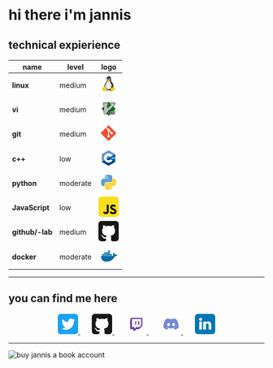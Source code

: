 # hi there i'm jannis

## technical expierience
| name            | level    | logo                                                                                                                              |
|-----------------|----------|-----------------------------------------------------------------------------------------------------------------------------------|
| **linux**       | medium   |<img width="40px" alt="linux" src="https://raw.githubusercontent.com/edent/SuperTinyIcons/master/images/svg/linux.svg"/>           |
| **vi**          | medium   |<img width="40px" alt="vim" src="https://raw.githubusercontent.com/edent/SuperTinyIcons/master/images/svg/vim.svg"/>           |
| **git**         | medium   |<img width="40px" alt="git" src="https://raw.githubusercontent.com/edent/SuperTinyIcons/master/images/svg/git.svg"/>               |
| **c++**         | low      |<img width="40px" alt="c++" src="https://raw.githubusercontent.com/edent/SuperTinyIcons/master/images/svg/cplusplus.svg"/>         |
| **python**      | moderate |<img width="40px" alt="python" src="https://raw.githubusercontent.com/edent/SuperTinyIcons/master/images/svg/python.svg"/>         |
| **JavaScript**  | low      |<img width="40px" alt="javascript" src="https://raw.githubusercontent.com/edent/SuperTinyIcons/master/images/svg/javascript.svg"/> |
| **github/-lab** | medium   |<img width="40px" alt="github/-lab" src="https://raw.githubusercontent.com/edent/SuperTinyIcons/master/images/svg/github.svg"/>    |
| **docker**      | moderate |<img width="40px" alt="docker" src="https://raw.githubusercontent.com/edent/SuperTinyIcons/master/images/svg/docker.svg"/>         |

---

## you can find me here
<!-- icons from here:
    https://github.com/edent/SuperTinyIcons
-->

<p align="center">
<a href="https://twitter.com/withjannis">
  <img alt="jannis' twitter account" width="40px" src="https://raw.githubusercontent.com/edent/SuperTinyIcons/master/images/svg/twitter.svg"/>
</a>
  &#8287;&#8287;&#8287;&#8287;&#8287;
<a href="https://github.com/withjannis">
  <img alt="jannis' github account" width="40px" src="https://raw.githubusercontent.com/edent/SuperTinyIcons/master/images/svg/github.svg"/>
</a>
  &#8287;&#8287;&#8287;&#8287;&#8287;
<a href="https://twitch.tv/withjannis">
  <img alt="jannis' twitch account" width="40px" src="https://raw.githubusercontent.com/edent/SuperTinyIcons/master/images/svg/twitch.svg"/>
</a>
  &#8287;&#8287;&#8287;&#8287;&#8287;
<a href="https://discordapp.com/users/429764749107003392">
  <img alt="jannis' discord user" width="40px" src="https://raw.githubusercontent.com/edent/SuperTinyIcons/master/images/svg/discord.svg"/>
</a>
  &#8287;&#8287;&#8287;&#8287;&#8287;
<a href="https://linkedin.com/in/jannisimhof">
  <img alt="jannis' linkedin account" width="40px" src="https://raw.githubusercontent.com/edent/SuperTinyIcons/master/images/svg/linkedin.svg"/>
</a>
<br>
</p>

---

<a href="https://www.buymeacoffee.com/withjannis">
  <img align="left" alt="buy jannis a book account" width="200px" src="https://cdn.buymeacoffee.com/buttons/v2/default-white.png" />
</a>
